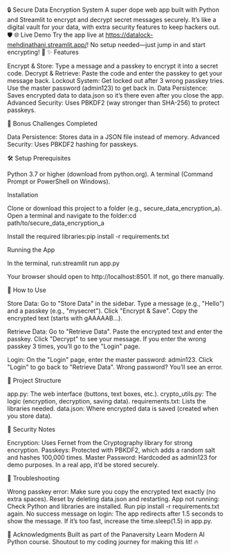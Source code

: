🔒 Secure Data Encryption System
A super dope web app built with Python and Streamlit to encrypt and decrypt secret messages securely. It’s like a digital vault for your data, with extra security features to keep hackers out. 🛡️
🌐 Live Demo
Try the app live at https://datalock-mehdinathani.streamlit.app/! No setup needed—just jump in and start encrypting! 🚀
✨ Features

Encrypt & Store: Type a message and a passkey to encrypt it into a secret code.
Decrypt & Retrieve: Paste the code and enter the passkey to get your message back.
Lockout System: Get locked out after 3 wrong passkey tries. Use the master password (admin123) to get back in.
Data Persistence: Saves encrypted data to data.json so it’s there even after you close the app.
Advanced Security: Uses PBKDF2 (way stronger than SHA-256) to protect passkeys.

🚀 Bonus Challenges Completed

Data Persistence: Stores data in a JSON file instead of memory.
Advanced Security: Uses PBKDF2 hashing for passkeys.

🛠️ Setup
Prerequisites

Python 3.7 or higher (download from python.org).
A terminal (Command Prompt or PowerShell on Windows).

Installation

Clone or download this project to a folder (e.g., secure_data_encryption_a).
Open a terminal and navigate to the folder:cd path/to/secure_data_encryption_a


Install the required libraries:pip install -r requirements.txt



Running the App

In the terminal, run:streamlit run app.py


Your browser should open to http://localhost:8501. If not, go there manually.

📖 How to Use

Store Data:
Go to "Store Data" in the sidebar.
Type a message (e.g., "Hello") and a passkey (e.g., "mysecret").
Click "Encrypt & Save".
Copy the encrypted text (starts with gAAAAAB...).


Retrieve Data:
Go to "Retrieve Data".
Paste the encrypted text and enter the passkey.
Click "Decrypt" to see your message.
If you enter the wrong passkey 3 times, you’ll go to the "Login" page.


Login:
On the "Login" page, enter the master password: admin123.
Click "Login" to go back to "Retrieve Data".
Wrong password? You’ll see an error.



📂 Project Structure

app.py: The web interface (buttons, text boxes, etc.).
crypto_utils.py: The logic (encryption, decryption, saving data).
requirements.txt: Lists the libraries needed.
data.json: Where encrypted data is saved (created when you store data).

🔐 Security Notes

Encryption: Uses Fernet from the Cryptography library for strong encryption.
Passkeys: Protected with PBKDF2, which adds a random salt and hashes 100,000 times.
Master Password: Hardcoded as admin123 for demo purposes. In a real app, it’d be stored securely.

🐛 Troubleshooting

Wrong passkey error: Make sure you copy the encrypted text exactly (no extra spaces). Reset by deleting data.json and restarting.
App not running: Check Python and libraries are installed. Run pip install -r requirements.txt again.
No success message on login: The app redirects after 1.5 seconds to show the message. If it’s too fast, increase the time.sleep(1.5) in app.py.

🙌 Acknowledgments
Built as part of the Panaversity Learn Modern AI Python course. Shoutout to my coding journey for making this lit! 🔥
